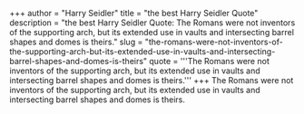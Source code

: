 +++
author = "Harry Seidler"
title = "the best Harry Seidler Quote"
description = "the best Harry Seidler Quote: The Romans were not inventors of the supporting arch, but its extended use in vaults and intersecting barrel shapes and domes is theirs."
slug = "the-romans-were-not-inventors-of-the-supporting-arch-but-its-extended-use-in-vaults-and-intersecting-barrel-shapes-and-domes-is-theirs"
quote = '''The Romans were not inventors of the supporting arch, but its extended use in vaults and intersecting barrel shapes and domes is theirs.'''
+++
The Romans were not inventors of the supporting arch, but its extended use in vaults and intersecting barrel shapes and domes is theirs.
